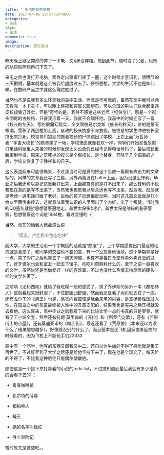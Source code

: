 ```yaml
---
title: ' 断电时刻的随想'
date: 2017-04-05 20:57:00+0800
categories:
- 杂感
tags: 
- 生活
comments: true
image: 
description: 肥宅落泪
---
```


昨天晚上寝室突然的停了一下电，文明6没存档。想到此节，顿时没了兴致，也懒的从自动存档再打下去了。

来电之后也没打开电脑，索性走出寝室门转了一圈，这个时候才意识到，清明节的三天假期，基本就是这么被我给虚度过去了。仔细想想，大学的生活不也是如此嘛，在数码产品之中就这么蹉跎度过了。

当然也不是说我有多么怀念我的高中生活，怀念是不可能的，虽然在高中我可以两天看完一本卡夫卡，可以晚上熬夜和寝室长聊炉石，可以全班的男生们联合起来违反校规偷订外卖，但是“奇怪的是，我并不感谢这些老师（纪伯伦）”。那是一个彻头彻尾的古拉格，只要我活着一天，我就不会缅怀他。我高中的时候还写了一篇《校长的冬天》，写的很魔幻现实，全文致敬马尔克斯《族长的秋天》，讲的是某天寒潮，雪积了两层楼那么高，暴政的校长执意不肯放假，被愤怒的学生冲进校长室拖出来打死，校领导们狼狈的拖着校长的尸体跑出了学校，上衣上面“万世师表”“宇宙大校长”的勋章撒了一地，学校里面就像狂欢一样，同学们开始准备放假打电话叫家里人来接的时候却发现太久没放假已经不记得电话号码了，最后校长重新来到学校，原来之前死掉的校长是个假校长，是个替身，开除了几个搞事的之后，学校又恢复了宁静祥和的日子。

这么表述起来可能很搞笑，不过我当时可是真的把这个当成一篇很有攻击力的文章写的，同样的文章我还写了三篇，另外两篇发在Lofter上面，因为没这么锋利，毕业之后我还可以靠记忆重新打出来，上面那篇真的是打不出来了。那么锋利的小说我现在真的是写不出来了，当然我也但愿我以后永远也写不出来。然后呢，然后就是老师一通电话打给了老妈，说你的孩子思想很反动啊。当时这几篇文章就是几个给友里面传来传去，这就意味着我认识的人里面出了个内奸，出了个叛徒。当时我的QQ签名就是“思想警察遍地走，盖世太保多如狗”，盖世太保是纳粹的秘密警察，思想警察这个词是1984梗，看过会懂的（

当然，现在的话我大概会这么讲

> “同志，卢比扬卡包吃包住”

而大学，大学的生活用一个字概括的话就是“颓废”了。上个学期感觉出门最远的地方就是食堂了，和同学的交往也不甚如意，有一个室友看他很烦。这个学期算是好一点，来了你广之后也算去了一趟天河城，也算不是每日食堂外卖外卖食堂的过了，好歹偶尔也会和室友一起去下馆子，吃吃川菜韩料什么的。至于之前一直喜欢的文学，虽然说还是当做爱好一样的喜欢着，不过也没什么热情去啃厚厚的砖头一样的文学名著了。

之前啃《尤利西斯》就给了我吃屎一般的感受了，换了乔伊斯的另外一本《都柏林人》这就看起来挺舒服了，不过舒服归舒服，然而我还是看了两页就丢在了一边。还有戈尔丁的《蝇王》也是，感觉内容应该是我会来电的内容，是宣扬兽性压过人性，在孤岛之中的孩童最终被人性中的丑恶支配的，结果我也是买来之后压根就没去看他。这么算来，高中毕业之后我看下来的比较文学一点的书真的只是寥寥，就看了王小波全套，然后还有托妮·莫里森的《苏拉》和《所罗门之歌》，还有《芒果街上的小屋》，还有莫迪亚诺的《暗店街》，最近还看了《荒原狼》（本来还以为没什么了结果越想越多），好像就没别的什么了。而且基本是坐飞机回家或者返校的时候看的，因为飞机上不能玩手机23333

高中有一个同学，他写的东西又弱智又中二，还自以为牛逼的不得了感觉就是集王再世了。不过好歹到了大学之后还是给他坚持下来了，现在他是个现充了，每天忙的不得了，不比我这种肥宅只能偶尔酸酸他。

顺便这是一个接下来打算看的小说的todo list，不过鬼知道到最后我会有多少是真的会看下去的（

- 青春咖啡馆

- 凯尔特的薄暮

- 都柏林人

- 蝇王

- 她的名字叫做红

- 寻羊冒险记



暂时就先是这些吧。。